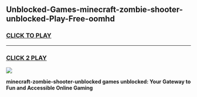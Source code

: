 
## Unblocked-Games-minecraft-zombie-shooter-unblocked-Play-Free-oomhd
<h3>
<a href="https://premium76.site?title=minecraft-zombie-shooter-unblocked&ref=18A1">CLICK TO PLAY</a></h3>
<hr>

<h3>
<a href="https://premium76.site?title=minecraft-zombie-shooter-unblocked&ref=18A1">CLICK 2 PLAY</a>
  
</h3>

<a href="https://premium76.site?title=minecraft-zombie-shooter-unblocked&ref=18A1"><img src="https://clearcache.store/games.png"></a>


**minecraft-zombie-shooter-unblocked games unblocked: Your Gateway to Fun and Accessible Online Gaming**
